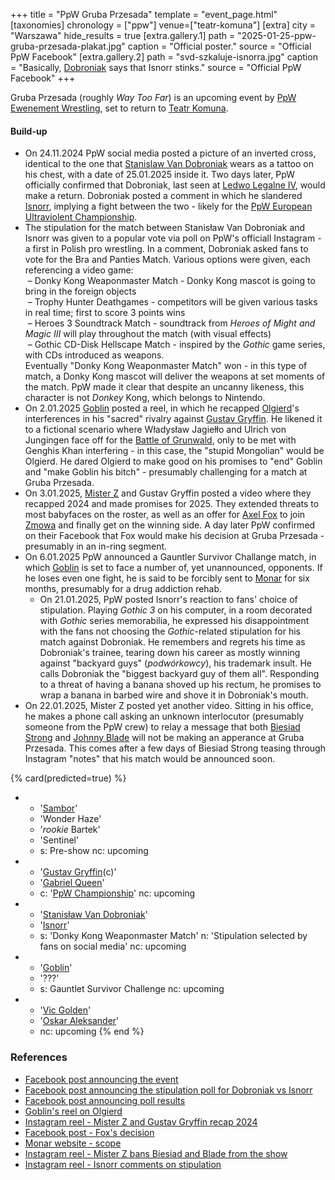 +++
title = "PpW Gruba Przesada"
template = "event_page.html"
[taxonomies]
chronology = ["ppw"]
venue=["teatr-komuna"]
[extra]
city = "Warszawa"
hide_results = true
[extra.gallery.1]
path = "2025-01-25-ppw-gruba-przesada-plakat.jpg"
caption = "Official poster."
source = "Official PpW Facebook"
[extra.gallery.2]
path = "svd-szkaluje-isnorra.jpg"
caption = "Basically, [Dobroniak](@/w/stanislaw-van-dobroniak.md) says that Isnorr stinks."
source = "Official PpW Facebook"
+++

Gruba Przesada (roughly _Way Too Far_) is an upcoming event by [PpW Ewenement Wrestling](@/o/ppw.md), set to return to [Teatr Komuna](@/v/teatr-komuna.md).

#### Build-up

* On 24.11.2024 PpW social media posted a picture of an inverted cross, identical to the one that [Stanislaw Van Dobroniak](@/w/stanislaw-van-dobroniak.md) wears as a tattoo on his chest, with a date of 25.01.2025 inside it. Two days later, PpW officially confirmed that Dobroniak, last seen at [Ledwo Legalne IV](@/e/ppw/2024-06-08-ppw-ledwo-legalne-4.md), would make a return. Dobroniak posted a comment in which he slandered [Isnorr](@/w/isnorr.md), implying a fight between the two - likely for the [PpW European Ultraviolent Championship](@/c/ppw-european-ultraviolent-championship.md).
* The stipulation for the match between Stanisław Van Dobroniak and Isnorr was given to a popular vote via poll on PpW's officiall Instagram - a first in Polish pro wrestling. In a comment, Dobroniak asked fans to vote for the Bra and Panties Match. Various options were given, each referencing a video game: \
&nbsp;&ndash; Donky Kong Weaponmaster Match - Donky Kong mascot is going to bring in the foreign objects \
&nbsp;&ndash; Trophy Hunter Deathgames - competitors will be given various tasks in real time; first to score 3 points wins \
&nbsp;&ndash; Heroes 3 Soundtrack Match - soundtrack from _Heroes of Might and Magic III_ will play throughout the match (with visual effects) \
&nbsp;&ndash; Gothic CD-Disk Hellscape Match - inspired by the _Gothic_ game series, with CDs introduced as weapons. \
Eventually "Donky Kong Weaponmaster Match" won - in this type of match, a Donky Kong mascot will deliver the weapons at set moments of the match. PpW made it clear that despite an uncanny likeness, this character is not _Donkey_ Kong, which belongs to Nintendo.
* On 2.01.2025 [Goblin](@/w/goblin.md) posted a reel, in which he recapped [Olgierd](@/w/olgierd.md)'s interferences in his "sacred" rivalry against [Gustav Gryffin](@/w/gustav-gryffin.md). He likened it to a fictional scenario where Władysław Jagiełło and Ulrich von Jungingen face off for the [Battle of Grunwald][bitwa-pod-grunwaldem], only to be met with Genghis Khan interfering - in this case, the "stupid Mongolian" would be Olgierd. He dared Olgierd to make good on his promises to "end" Goblin and "make Goblin his bitch" - presumably challenging for a match at Gruba Przesada.
* On 3.01.2025, [Mister Z](@/w/mister-z.md) and Gustav Gryffin posted a video where they recapped 2024 and made promises for 2025. They extended threats to most babyfaces on the roster, as well as an offer for [Axel Fox](@/w/axel-fox.md) to join [Zmowa](@/a/the-collusion.md) and finally get on the winning side. A day later PpW confirmed on their Facebook that Fox would make his decision at Gruba Przesada - presumably in an in-ring segment.
* On 6.01.2025 PpW announced a Gauntler Survivor Challange match, in which [Goblin](@/w/goblin.md) is set to face a number of, yet unannounced, opponents. If he loses even one fight, he is said to be forcibly sent to [Monar][monar] for six months, presumably for a drug addiction rehab.
  * On 21.01.2025, PpW posted Isnorr's reaction to fans' choice of stipulation. Playing _Gothic 3_ on his computer, in a room decorated with _Gothic_ series memorabilia, he expressed his disappointment with the fans not choosing the _Gothic_-related stipulation for his match against Dobroniak. He remembers and regrets his time as Dobroniak's trainee, tearing down his career as mostly winning against "backyard guys" (_podwórkowcy_), his trademark insult. He calls Dobroniak the "biggest backyard guy of them all". Responding to a threat of having a banana shoved up his rectum, he promises to wrap a banana in barbed wire and shove it in Dobroniak's mouth.
* On 22.01.2025, Mister Z posted yet another video. Sitting in his office, he makes a phone call asking an unknown interlocutor (presumably someone from the PpW crew) to relay a message that both [Biesiad Strong](@/w/biesiad.md) and [Johnny Blade](@/w/johnny-blade.md) will not be making an apperance at Gruba Przesada. This comes after a few days of Biesiad Strong teasing through Instagram "notes" that his match would be announced soon.

{% card(predicted=true) %}
- - '[Sambor](@/w/sambor.md)'
  - 'Wonder Haze'
  - '_rookie_ Bartek'
  - 'Sentinel'
  - s: Pre-show
    nc: upcoming
- - '[Gustav Gryffin](@/w/gustav-gryffin.md)(c)'
  - '[Gabriel Queen](@/w/gabriel-queen.md)'
  - c: '[PpW Championship](@/c/ppw-championship.md)'
    nc: upcoming
- - '[Stanisław Van Dobroniak](@/w/stanislaw-van-dobroniak.md)'
  - '[Isnorr](@/w/isnorr.md)'
  - s: 'Donky Kong Weaponmaster Match'
    n: 'Stipulation selected by fans on social media'
    nc: upcoming
- - '[Goblin](@/w/goblin.md)'
  - '???'
  - s: Gauntlet Survivor Challenge
    nc: upcoming
- - '[Vic Golden](@/w/vic-golden.md)'
  - '[Oskar Aleksander](@/w/oskar-aleksander.md)'
  - nc: upcoming
{% end %}

### References

* [Facebook post announcing the event](https://www.facebook.com/OficjalnePPW/posts/pfbid02anoMmnN9g8ziEqr7t1jXhipXyGJzCvY3aHfZRyWHvsDfscrBkNh3i8SFXZPWMVMRl)
* [Facebook post announcing the stipulation poll for Dobroniak vs Isnorr](https://www.facebook.com/photo/?fbid=1114549990675392&set=a.499910772139320)
* [Facebook post announcing poll results](https://www.facebook.com/OficjalnePPW/posts/pfbid02LJth2szqUbP67RwvSKCARjpKQJPmkyxdVYAadC9aaLPGrwmjTjf7aeGAdGKScmjql)
* [Goblin's reel on Olgierd](https://www.facebook.com/reel/8908777399206097)
* [Instagram reel - Mister Z and Gustav Gryffin recap 2024](https://www.instagram.com/reel/DEXqo47K6Is/?utm_source=ig_web_copy_link&igsh=MzRlODBiNWFlZA==)
* [Facebook post - Fox's decision](https://www.facebook.com/share/p/15TDKLcbE6/)
* [Monar website - scope](https://www.monar.org/o-nas/czym-sie-zajmujemy/)
* [Instagram reel - Mister Z bans Biesiad and Blade from the show](https://www.instagram.com/p/DFJCpUet4LN/)
* [Instagram reel - Isnorr comments on stipulation](https://www.instagram.com/p/DFGEwgKqTtr/)

[bitwa-pod-grunwaldem]: https://en.wikipedia.org/wiki/Battle_of_Grunwald
[monar]: https://en.wikipedia.org/wiki/Monar
